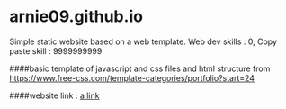 # arnie09.github.io
Simple static website based on a web template. Web dev skills : 0, Copy paste skill : 9999999999

####basic template of javascript and css files and html structure from https://www.free-css.com/template-categories/portfolio?start=24

####website link : [a link](https://arnie09.github.io)
